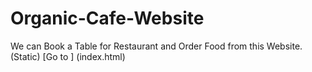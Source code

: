 # Organic-Cafe-Website
We can Book a Table for Restaurant  and Order Food from this Website.(Static)
[Go to ] (index.html)
